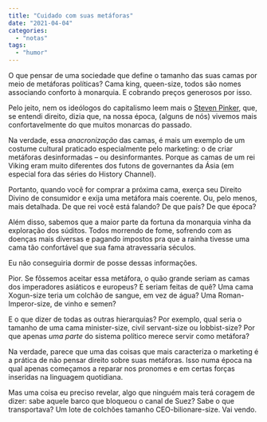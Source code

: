 ```yaml
---
title: "Cuidado com suas metáforas"
date: "2021-04-04"
categories: 
  - "notas"
tags: 
  - "humor"
---
```


O que pensar de uma sociedade que define o tamanho das suas camas por meio de metáforas políticas? Cama king, queen-size, todos são nomes associando conforto à monarquia. E cobrando preços generosos por isso.

Pelo jeito, nem os ideólogos do capitalismo leem mais o [Steven Pinker](https://www.amazon.com.br/novo-Iluminismo-defesa-ci%C3%AAncia-humanismo/dp/8535931449?&linkCode=ll1&tag=eduf-20&linkId=813a89c128669dc973c783613d3be50f&language=pt_BR&ref_=as_li_ss_tl), que, se entendi direito, dizia que, na nossa época, (alguns de nós) vivemos mais confortavelmente do que muitos monarcas do passado.

Na verdade, essa _anacronização_ das camas, é mais um exemplo de um costume cultural praticado especialmente pelo marketing: o de criar metáforas desinformadas – ou desinformantes. Porque as camas de um rei Viking eram muito diferentes dos futons de governantes da Ásia (em especial fora das séries do History Channel).

Portanto, quando você for comprar a próxima cama, exerça seu Direito Divino de consumidor e exija uma metáfora mais coerente. Ou, pelo menos, mais detalhada. De que rei você está falando? De que país? De que época?

Além disso, sabemos que a maior parte da fortuna da monarquia vinha da exploração dos súditos. Todos morrendo de fome, sofrendo com as doenças mais diversas e pagando impostos pra que a rainha tivesse uma cama tão confortável que sua fama atravessaria séculos.

Eu não conseguiria dormir de posse dessas informações.

Pior. Se fôssemos aceitar essa metáfora, o quão grande seriam as camas dos imperadores asiáticos e europeus? E seriam feitas de quê? Uma cama Xogun-size teria um colchão de sangue, em vez de água? Uma Roman-Imperor-size, de vinho e semen?

E o que dizer de todas as outras hierarquias? Por exemplo, qual seria o tamanho de uma cama minister-size, civil servant-size ou lobbist-size? Por que apenas _uma parte_ do sistema político merece servir como metáfora?

Na verdade, parece que uma das coisas que mais caracteriza o marketing é a prática de não pensar direito sobre suas metáforas. Isso numa época na qual apenas começamos a reparar nos pronomes e em certas forças inseridas na linguagem quotidiana.

Mas uma coisa eu preciso revelar, algo que ninguém mais terá coragem de dizer: sabe aquele barco que bloqueou o canal de Suez? Sabe o que transportava? Um lote de colchões tamanho CEO-bilionare-size. Vai vendo.
